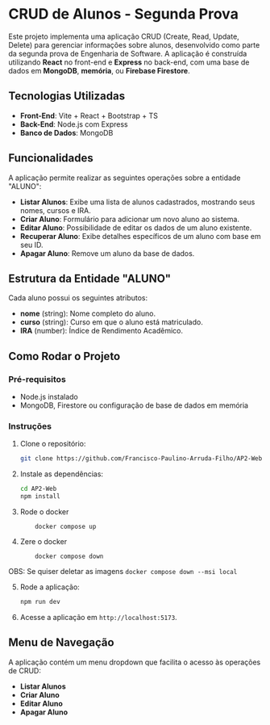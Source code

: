 # CRUD de Alunos - Segunda Prova

Este projeto implementa uma aplicação CRUD (Create, Read, Update, Delete) para gerenciar informações sobre alunos, desenvolvido como parte da segunda prova de Engenharia de Software. A aplicação é construída utilizando **React** no front-end e **Express** no back-end, com uma base de dados em **MongoDB**, **memória**, ou **Firebase Firestore**.

## Tecnologias Utilizadas

- **Front-End**: Vite + React + Bootstrap + TS
- **Back-End**: Node.js com Express
- **Banco de Dados**: MongoDB

## Funcionalidades

A aplicação permite realizar as seguintes operações sobre a entidade "ALUNO":

- **Listar Alunos**: Exibe uma lista de alunos cadastrados, mostrando seus nomes, cursos e IRA.
- **Criar Aluno**: Formulário para adicionar um novo aluno ao sistema.
- **Editar Aluno**: Possibilidade de editar os dados de um aluno existente.
- **Recuperar Aluno**: Exibe detalhes específicos de um aluno com base em seu ID.
- **Apagar Aluno**: Remove um aluno da base de dados.

## Estrutura da Entidade "ALUNO"

Cada aluno possui os seguintes atributos:

- **nome** (string): Nome completo do aluno.
- **curso** (string): Curso em que o aluno está matriculado.
- **IRA** (number): Índice de Rendimento Acadêmico.

## Como Rodar o Projeto

### Pré-requisitos

- Node.js instalado
- MongoDB, Firestore ou configuração de base de dados em memória

### Instruções

1. Clone o repositório:

    ```bash
    git clone https://github.com/Francisco-Paulino-Arruda-Filho/AP2-Web
    ```

2. Instale as dependências:

    ```bash
    cd AP2-Web
    npm install
    ```
3. Rode o docker
    ```
        docker compose up
    ```
4. Zere o docker
    ```
        docker compose down
    ```
OBS: Se quiser deletar as imagens
    ```
        docker compose down --msi local
    ```

5. Rode a aplicação:

    ```bash
    npm run dev
    ```
6. Acesse a aplicação em `http://localhost:5173`.

## Menu de Navegação

A aplicação contém um menu dropdown que facilita o acesso às operações de CRUD:

- **Listar Alunos**
- **Criar Aluno**
- **Editar Aluno**
- **Apagar Aluno**
